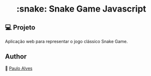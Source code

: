 <h1 align="center">:snake: Snake Game Javascript</h1>

## :computer: Projeto
Aplicação web para representar o jogo clássico Snake Game.

## Author
:boy: [Paulo Alves](https://github.com/PauloAlves8039)
